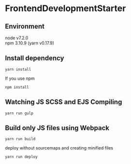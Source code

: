 # FrontendDevelopmentStarter

## Environment
node v7.2.0  
npm 3.10.9 (yarn v0.17.9)  

## Install dependency
```
yarn install
```
If you use npm
```
npm install
```

## Watching JS SCSS and EJS Compiling
```
yarn run gulp
```

## Build only JS files using Webpack
```
yarn run build
```

deploy without sourcemaps and creating minified files
```
yarn run deploy
```
